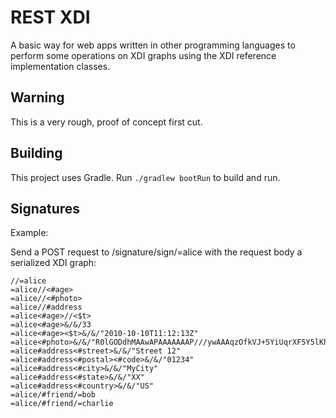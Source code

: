 # REST XDI

A basic way for web apps written in other programming languages to perform some operations on XDI graphs using the XDI reference implementation classes. 

## Warning

This is a very rough, proof of concept first cut.

## Building

This project uses Gradle. Run `./gradlew bootRun` to build and run.

## Signatures

Example:

Send a POST request to /signature/sign/=alice with the request body a serialized XDI graph:

	//=alice
	=alice//<#age>
	=alice//<#photo>
	=alice//#address
	=alice<#age>//<$t>
	=alice<#age>&/&/33
	=alice<#age><$t>&/&/"2010-10-10T11:12:13Z"
	=alice<#photo>&/&/"R0lGODdhMAAwAPAAAAAAAP///ywAAAqzOfkVJ+5YiUqrXF5Y5lKh/DeuNcP5yLWGsEbtLiOSp"
	=alice#address<#street>&/&/"Street 12"
	=alice#address<#postal><#code>&/&/"01234"
	=alice#address<#city>&/&/"MyCity"
	=alice#address<#state>&/&/"XX"
	=alice#address<#country>&/&/"US"
	=alice/#friend/=bob
	=alice/#friend/=charlie

